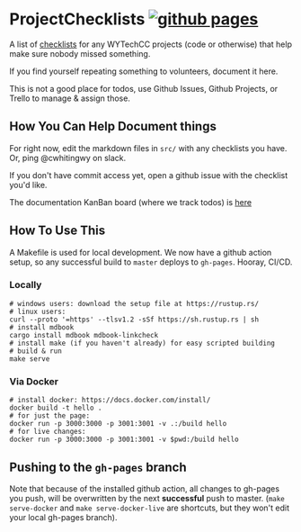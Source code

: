 # ProjectChecklists [![github pages](https://github.com/wytechcc/ProjectChecklists/workflows/github%20pages/badge.svg)](https://github.com/wytechcc/ProjectChecklists/actions?query=workflow%3A%22github+pages%22)
A list of [checklists] for any WYTechCC projects (code or otherwise) that help make sure nobody missed something.

If you find yourself repeating something to volunteers, document it here.

This is not a good place for todos, use Github Issues, Github Projects, or Trello to manage & assign those.

## How You Can Help Document things
For right now, edit the markdown files in `src/` with any checklists you have. Or, ping
@cwhitingwy on slack.

If you don't have commit access yet, open a github issue with the checklist you'd like.

The documentation KanBan board (where we track todos) is [here](https://github.com/wytechcc/ProjectChecklists/issues)

## How To Use This
A Makefile is used for local development. We now have a
github action setup, so any successful build to `master`
deploys to `gh-pages`. Hooray, CI/CD.

[checklists]: https://wytechcc.github.io/ProjectChecklists/

### Locally
```
# windows users: download the setup file at https://rustup.rs/
# linux users:
curl --proto '=https' --tlsv1.2 -sSf https://sh.rustup.rs | sh
# install mdbook
cargo install mdbook mdbook-linkcheck
# install make (if you haven't already) for easy scripted building
# build & run
make serve
```
### Via Docker
```
# install docker: https://docs.docker.com/install/
docker build -t hello .
# for just the page:
docker run -p 3000:3000 -p 3001:3001 -v .:/build hello
# for live changes:
docker run -p 3000:3000 -p 3001:3001 -v $pwd:/build hello
```

## Pushing to the `gh-pages` branch
Note that because of the installed github action, all
changes to gh-pages you push, will be overwritten by
the next **successful** push to master.
(`make serve-docker` and `make serve-docker-live` are shortcuts, but they won't edit your local gh-pages branch).

